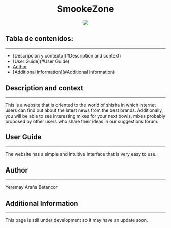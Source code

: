 

<h1 align="center"> SmookeZone</h1>
<p align="center"><img src="https://www.estancomoratalaz.es/data/100185/assets/Productos/Tabaco%20de%20sisa/Kartel/kartel@1651350820617@550x550-adjust_middle.jpg"/></p> 

## Tabla de contenidos:
---
- [Descripción y contexto](#Description and context)
- [User Guide](#User Guide)
- [Author](#Author)
- [Additional information](#Additional Information)
  
## Description and context
---
This is a website that is oriented to the world of shisha in which internet users can find out about the latest news from the best brands. Additionally, you will be able to see interesting mixes for your next bowls, mixes probably proposed by other users who share their ideas in our suggestions forum.

## User Guide
---
The website has a simple and intuitive interface that is very easy to use.

## Author
---
Yeremay Araña Betancor

## Additional Information
---
This page is still under development so it may have an update soon.
